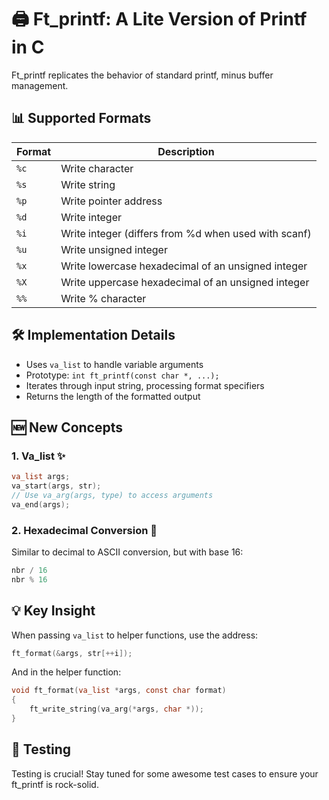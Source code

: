 # 🖨️ Ft_printf: A Lite Version of Printf in C

Ft_printf replicates the behavior of standard printf, minus buffer management.

## 📊 Supported Formats

| Format | Description |
|--------|-------------|
| `%c`   | Write character |
| `%s`   | Write string |
| `%p`   | Write pointer address |
| `%d`   | Write integer |
| `%i`   | Write integer (differs from %d when used with scanf) |
| `%u`   | Write unsigned integer |
| `%x`   | Write lowercase hexadecimal of an unsigned integer |
| `%X`   | Write uppercase hexadecimal of an unsigned integer |
| `%%`   | Write % character |

## 🛠️ Implementation Details

- Uses `va_list` to handle variable arguments
- Prototype: `int ft_printf(const char *, ...);`
- Iterates through input string, processing format specifiers
- Returns the length of the formatted output

## 🆕 New Concepts

### 1. Va_list ✨

```c
va_list args;
va_start(args, str);
// Use va_arg(args, type) to access arguments
va_end(args);
```

### 2. Hexadecimal Conversion 🔢

Similar to decimal to ASCII conversion, but with base 16:

```c
nbr / 16
nbr % 16
```

## 💡 Key Insight

When passing `va_list` to helper functions, use the address:

```c
ft_format(&args, str[++i]);
```

And in the helper function:

```c
void ft_format(va_list *args, const char format)
{
    ft_write_string(va_arg(*args, char *));
}
```

## 🧪 Testing

Testing is crucial! Stay tuned for some awesome test cases to ensure your ft_printf is rock-solid.

